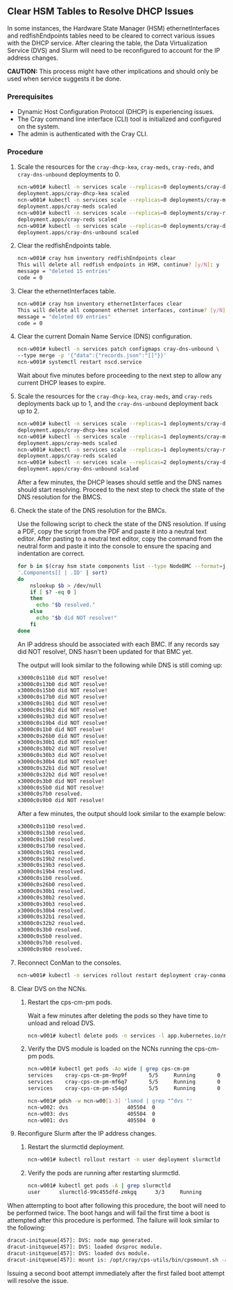 ## Clear HSM Tables to Resolve DHCP Issues

In some instances, the Hardware State Manager \(HSM\) ethernetInterfaces and redfishEndpoints tables need to be cleared to correct various issues with the DHCP service. After clearing the table, the Data Virtualization Service \(DVS\) and Slurm will need to be reconfigured to account for the IP address changes.

**CAUTION:** This process might have other implications and should only be used when service suggests it be done.

### Prerequisites

-   Dynamic Host Configuration Protocol \(DHCP\) is experiencing issues.
-   The Cray command line interface \(CLI\) tool is initialized and configured on the system.
-   The admin is authenticated with the Cray CLI.

### Procedure

1.  Scale the resources for the `cray-dhcp-kea`, `cray-meds`, `cray-reds`, and `cray-dns-unbound` deployments to 0.

    ```bash
    ncn-w001# kubectl -n services scale --replicas=0 deployments/cray-dhcp-kea
    deployment.apps/cray-dhcp-kea scaled
    ncn-w001# kubectl -n services scale --replicas=0 deployments/cray-meds
    deployment.apps/cray-meds scaled
    ncn-w001# kubectl -n services scale --replicas=0 deployments/cray-reds
    deployment.apps/cray-reds scaled
    ncn-w001# kubectl -n services scale --replicas=0 deployments/cray-dns-unbound
    deployment.apps/cray-dns-unbound scaled
    ```

2.  Clear the redfishEndpoints table.

    ```bash
    ncn-w001# cray hsm inventory redfishEndpoints clear
    This will delete all redfish endpoints in HSM, continue? [y/N]: y
    message = "deleted 15 entries"
    code = 0
    ```

3.  Clear the ethernetInterfaces table.

    ```bash
    ncn-w001# cray hsm inventory ethernetInterfaces clear
    This will delete all component ethernet interfaces, continue? [y/N]: y
    message = "deleted 69 entries"
    code = 0
    ```

4.  Clear the current Domain Name Service \(DNS\) configuration.

    ```bash
    ncn-w001# kubectl -n services patch configmaps cray-dns-unbound \
    --type merge -p '{"data":{"records.json":"[]"}}'
    ncn-w001# systemctl restart nscd.service
    ```

    Wait about five minutes before proceeding to the next step to allow any current DHCP leases to expire.

5.  Scale the resources for the `cray-dhcp-kea`, `cray-meds`, and `cray-reds` deployments back up to 1, and the `cray-dns-unbound` deployment back up to 2.

    ```bash
    ncn-w001# kubectl -n services scale --replicas=1 deployments/cray-dhcp-kea
    deployment.apps/cray-dhcp-kea scaled
    ncn-w001# kubectl -n services scale --replicas=1 deployments/cray-meds
    deployment.apps/cray-meds scaled
    ncn-w001# kubectl -n services scale --replicas=1 deployments/cray-reds
    deployment.apps/cray-reds scaled
    ncn-w001# kubectl -n services scale --replicas=2 deployments/cray-dns-unbound
    deployment.apps/cray-dns-unbound scaled
    ```

    After a few minutes, the DHCP leases should settle and the DNS names should start resolving. Proceed to the next step to check the state of the DNS resolution for the BMCS.

6.  Check the state of the DNS resolution for the BMCs.

    Use the following script to check the state of the DNS resolution. If using a PDF, copy the script from the PDF and paste it into a neutral text editor. After pasting to a neutral text editor, copy the command from the neutral form and paste it into the console to ensure the spacing and indentation are correct.

    ```bash
    for b in $(cray hsm state components list --type NodeBMC --format=json | jq --raw-output \
    '.Components[] | .ID' | sort)
    do
        nslookup $b > /dev/null
        if [ $? -eq 0 ]
        then
          echo "$b resolved."
        else
          echo "$b did NOT resolve!"
        fi
    done
    ```

    An IP address should be associated with each BMC. If any records say did NOT resolve!, DNS hasn't been updated for that BMC yet.

    The output will look similar to the following while DNS is still coming up:

    ```bash
    x3000c0s11b0 did NOT resolve!
    x3000c0s13b0 did NOT resolve!
    x3000c0s15b0 did NOT resolve!
    x3000c0s17b0 did NOT resolve!
    x3000c0s19b1 did NOT resolve!
    x3000c0s19b2 did NOT resolve!
    x3000c0s19b3 did NOT resolve!
    x3000c0s19b4 did NOT resolve!
    x3000c0s1b0 did NOT resolve!
    x3000c0s26b0 did NOT resolve!
    x3000c0s30b1 did NOT resolve!
    x3000c0s30b2 did NOT resolve!
    x3000c0s30b3 did NOT resolve!
    x3000c0s30b4 did NOT resolve!
    x3000c0s32b1 did NOT resolve!
    x3000c0s32b2 did NOT resolve!
    x3000c0s3b0 did NOT resolve!
    x3000c0s5b0 did NOT resolve!
    x3000c0s7b0 resolved.
    x3000c0s9b0 did NOT resolve!
    ```

    After a few minutes, the output should look similar to the example below:

    ```bash
    x3000c0s11b0 resolved.
    x3000c0s13b0 resolved.
    x3000c0s15b0 resolved.
    x3000c0s17b0 resolved.
    x3000c0s19b1 resolved.
    x3000c0s19b2 resolved.
    x3000c0s19b3 resolved.
    x3000c0s19b4 resolved.
    x3000c0s1b0 resolved.
    x3000c0s26b0 resolved.
    x3000c0s30b1 resolved.
    x3000c0s30b2 resolved.
    x3000c0s30b3 resolved.
    x3000c0s30b4 resolved.
    x3000c0s32b1 resolved.
    x3000c0s32b2 resolved.
    x3000c0s3b0 resolved.
    x3000c0s5b0 resolved.
    x3000c0s7b0 resolved.
    x3000c0s9b0 resolved.
    ```

7.  Reconnect ConMan to the consoles.

    ```bash
    ncn-w001# kubectl -n services rollout restart deployment cray-conman
    ```

8.  Clear DVS on the NCNs.

    1.  Restart the cps-cm-pm pods.

        Wait a few minutes after deleting the pods so they have time to unload and reload DVS.

        ```bash
        ncn-w001# kubectl delete pods -n services -l app.kubernetes.io/name=cm-pm 
        ```

    2.  Verify the DVS module is loaded on the NCNs running the cps-cm-pm pods.

        ```bash
        ncn-w001# kubectl get pods -Ao wide | grep cps-cm-pm
        services    cray-cps-cm-pm-9np9f       5/5     Running       0     11m     10.36.0.79    ncn-w001   <none>     <none>
        services    cray-cps-cm-pm-mf6q7       5/5     Running       0     11m     10.42.0.50    ncn-w003   <none>     <none>
        services    cray-cps-cm-pm-s54gd       5/5     Running       0     11m     10.39.0.102   ncn-w002   <none>     <none>
        
        ncn-w001# pdsh -w ncn-w00[1-3] 'lsmod | grep "^dvs "'
        ncn-w002: dvs                   405504  0
        ncn-w003: dvs                   405504  0
        ncn-w001: dvs                   405504  0
        ```

9.  Reconfigure Slurm after the IP address changes.

    1.  Restart the slurmctld deployment.

        ```bash
        ncn-w001# kubectl rollout restart -n user deployment slurmctld
        ```

    2.  Verify the pods are running after restarting slurmctld.

        ```bash
        ncn-w001# kubectl get pods -A | grep slurmctld
        user      slurmctld-99c455dfd-zmkgq      3/3     Running        0      16m
        ```


When attempting to boot after following this procedure, the boot will need to be performed twice. The boot hangs and will fail the first time a boot is attempted after this procedure is performed. The failure will look similar to the following:

```bash
dracut-initqueue[457]: DVS: node map generated.
dracut-initqueue[457]: DVS: loaded dvsproc module.
dracut-initqueue[457]: DVS: loaded dvs module.
dracut-initqueue[457]: mount is: /opt/cray/cps-utils/bin/cpsmount.sh -a api-gw-service-nmn.local -t dvs -T 300 -i eth0 -e 2f1cf59408e77f76a0efefa608c93689-171 s3://boot-images/df16be69-60c8-42c2-bbff-2a6769e8bd85/rootfs /tmp/cps
```

Issuing a second boot attempt immediately after the first failed boot attempt will resolve the issue.



